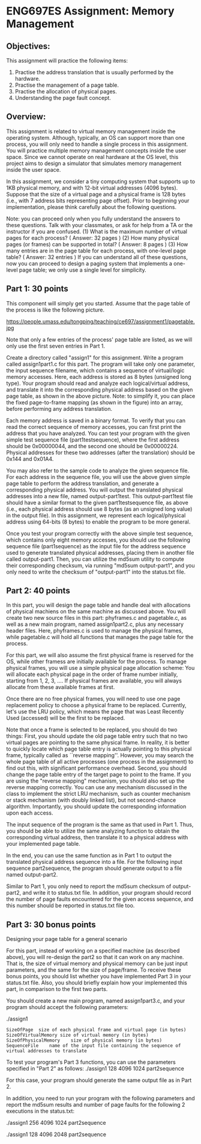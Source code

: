 # ENG697ES Assignment: Memory Management

## Objectives:

This assignment will practice the following items:
1. Practise the address translation that is usually performed by the hardware.
2. Practise the management of a page table.
3. Practise the allocation of physical pages.
4. Understanding the page fault concept.


## Overview:
This assignment is related to virtual memory management inside the operating system. Although, typically, an OS can support more than one process, you will only need to handle a single process in this assignment. You will practice multiple memory management concepts inside the user space. Since we cannot operate on real hardware at the OS level, this project aims to design a simulator that simulates memory management inside the user space.

In this assignment, we consider a tiny computing system that supports up to 1KB physical memory, and with 12-bit virtual addresses (4096 bytes). Suppose that the size of a virtual page and a physical frame is 128 bytes (i.e., with 7 address bits representing page offset). Prior to beginning your implementation, please think carefully about the following questions.

Note: you can proceed only when you fully understand the answers to these questions. Talk with your classmates, or ask for help from a TA or the instructor if you are confused.
(1) What is the maximum number of virtual pages for each process?	( Answer: 32 pages )
(2) How many physical pages (or frames) can be supported in total?	( Answer: 8 pages )
(3) How many entries are in the page table for each process, with one-level page table?	( Answer: 32 entries )
If you can understand all of these questions, now you can proceed to design a paging system that implements a one-level page table; we only use a single level for simplicity.

## Part 1: 30 points
This component will simply get you started. Assume that the page table of the process is like the following picture.

https://people.umass.edu/tongping/teaching/ce697/assignment1/pagetable.jpg

Note that only a few entries of the process' page table are listed, as we will only use the first seven entries in Part 1.

Create a directory called "assign1" for this assignment. Write a program called assign1part1.c for this part. The program will take only one parameter, the input sequence filename, which contains a sequence of virtual/logic memory accesses. Here, each address is stored as 8 bytes (unsigned long type). Your program should read and analyze each logical/virtual address, and translate it into the corresponding physical address based on the given page table, as shown in the above picture. Note: to simplify it, you can place the fixed page-to-frame mapping (as shown in the figure) into an array, before performing any address translation.

Each memory address is saved in a binary format. To verify that you can read the correct sequence of memory accesses, you can first print the address that you have analyzed. You can test your program with the given simple test sequence file (part1testsequence), where the first address should be 0x00000044, and the second one should be 0x00000224. Physical addresses for these two addresses (after the translation) should be 0x144 and 0x01A4.

You may also refer to the sample code to analyze the given sequence file. For each address in the sequence file, you will use the above given simple page table to perform the address translation, and generate a corresponding physical address. You will output the translated physical addresses into a new file, named output-part1test. This output-part1test file should have a similar format to the given part1testsequence file, as above (i.e., each physical address should use 8 bytes (as an unsigned long value) in the output file). In this assignment, we represent each logical/physical address using 64-bits (8 bytes) to enable the program to be more general.

Once you test your program correctly with the above simple test sequence, which contains only eight memory accesses, you should use the following sequence file (part1sequence) as the input file for the address sequence used to generate translated physical addresses, placing them in another file called output-part1. Then, you can utilize the md5sum utility to compute their corresponding checksum, via running "md5sum output-part1", and you only need to write the checksum of "output-part1" into the status.txt file.



## Part 2: 40 points
In this part, you will design the page table and handle deal with allocations of physical machiens on the same machine as discussed above. You will create two new source files in this part: phyframes.c and pagetable.c, as well as a new main program, named assign1part2.c, plus any necessary header files. Here, phyframes.c is used to manage the physical frames, while pagetable.c will hold all functions that manages the page table for the process.

For this part, we will also assume the first physical frame is reserved for the OS, while other framess are initially available for the process. To manage physical frames, you will use a simple physical page allocation scheme:
You will allocate each physical page in the order of frame number initially, starting from 1, 2, 3, .... If physical frames are available, you will always allocate from these available frames at first.

Once there are no free physical frames, you will need to use one page replacement policy to choose a physical frame to be replaced. Currently, let's use the LRU policy, which means the page that was Least Recently Used (accessed) will be the first to be replaced.



Note that once a frame is selected to be replaced, you should do two things:
First, you should update the old page table entry such that no two virtual pages are pointing to the same physical frame. In reality, it is better to quickly locate which page table entry is actually pointing to this physical frame, typically called as ``reverse mapping''. However, you may search the whole page table of all active processes (one process in the assignment) to find out this, with significant performance overhead.
Second, you should change the page table entry of the target page to point to the frame. If you are using the "reverse mapping" mechanism, you should also set up the reverse mapping correctly.
You can use any mechanism discussed in the class to implement the strict LRU mechanism, such as counter mechanism or stack mechanism (with doubly linked list), but not second-chance algorithm. Importantly, you should update the corresponding information upon each access.

The input sequence of the program is the same as that used in Part 1. Thus, you should be able to utilize the same analyzing function to obtain the corresponding virtual address, then translate it to a physical address with your implemented page table.

In the end, you can use the same function as in Part 1 to output the translated physical address sequence into a file. For the following input sequence part2sequence, the program should generate output to a file named output-part2.

Similar to Part 1, you only need to report the md5sum checksum of output-part2, and write it to status.txt file. In addition, your program should record the number of page faults encountered for the given access sequence, and this number should be reported in status.txt file too.

## Part 3: 30 bonus points
Designing your page table for a general scenario

For this part, instead of working on a specified machine (as described above), you will re-design the part2 so that it can work on any machine. That is, the size of virtual memory and physical memory can be just input parameters, and the same for the size of page/frame. To receive these bonus points, you should list whether you have implemented Part 3 in your status.txt file. Also, you should briefly explain how your implemented this part, in comparison to the first two parts.

You should create a new main program, named assign1part3.c, and your program should accept the following parameters:

./assign1 <SizeOfPage> <SizeOfVirtualMemory> <SizeOfPhysicalMemory> <SequenceFile>

 	SizeOfPage	size of each physical frame and virtual page (in bytes)
 	SizeOfVirtualMemory	size of virtual memory (in bytes)
 	SizeOfPhysicalMemory	size of physical memory (in bytes)
 	SequenceFile	name of the input file containing the sequence of virtual addresses to translate


To test your program's Part 3 functions, you can use the parameters specified in "Part 2" as follows:
./assign1 128 4096 1024 part2sequence

For this case, your program should generate the same output file as in Part 2.

In addition, you need to run your program with the following parameters and report the md5sum results and number of page faults for the following 2 executions in the status.txt:

./assign1 256 4096 1024 part2sequence

./assign1 128 4096 2048 part2sequence
